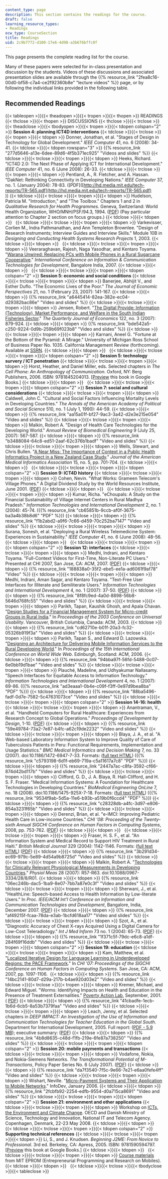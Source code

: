 ```yaml
---
content_type: page
description: This section contains the readings for the course.
draft: false
learning_resource_types:
- Readings
ocw_type: CourseSection
title: Readings
uid: 2c9b7772-d100-17e6-4d98-a3b676bffc0f
---
```

This page presents the complete reading list for the course.

Many of these papers were selected for in-class presentation and discussion by the students. Videos of these discussions and associated presentation slides are available through the {{% resource_link "2fea8c16-00d0-bf58-c7a4-ce2f92360b8e" "lecture videos" %}} page, or by following the individual links provided in the following table. 

## Recommended Readings

{{< tableopen >}}{{< theadopen >}}{{< tropen >}}{{< thopen >}}
READINGS
{{< thclose >}}{{< thopen >}}
DISCUSSIONS
{{< thclose >}}{{< trclose >}}{{< theadclose >}}{{< tbodyopen >}}{{< tropen >}}{{< tdopen colspan="2" >}}
**Session 4: planning ICT4D interventions**
{{< tdclose >}}{{< trclose >}}{{< tropen >}}{{< tdopen >}}
Donner, Jonathan, et al. "Stages of Design in Technology for Global Development." *IEEE Computer* 41, no. 6 (2008): 34-41.
{{< tdclose >}}{{< tdopen rowspan="3" >}}
{{% resource_link "277d5646-a13e-6dee-89d6-4f5b371ec925" "Videos and slides" %}}
{{< tdclose >}}{{< trclose >}}{{< tropen >}}{{< tdopen >}}
Heeks, Richard. "ICT4D 2.0: The Next Phase of Applying ICT for International Development." *IEEE Computer* 41, no. 6 (June 2008): 26-33.
{{< tdclose >}}{{< trclose >}}{{< tropen >}}{{< tdopen >}}
Pentland, A., R. Fletcher, and A. Hassan. "DakNet: Rethinking Connectivity in Developing Nations." *IEEE Computer* 37, no. 1. (January 2004): 78-83. (\[PDF\]([http://hd.media.mit.edu/tech-reports/TR-565.pdf](http://hd.media.mit.edu/tech-reports/TR-565.pdf)  
))
{{< tdclose >}}{{< trclose >}}{{< tropen >}}{{< tdopen >}}
Hudelson, Patricia M. "Introduction," and "The Toolbox." Chapters 1 and 2 in *Qualitative Research for Health Programmes*. Geneva, Switzerland: World Health Organization, WHO/MNH/PSF/94.3, 1994. ([PDF](http://whqlibdoc.who.int/hq/1994/WHO_MNH_PSF_94.3.pdf)) (Pay particular attention to Chapter 2 section on focus groups.)
{{< tdclose >}}{{< tdopen >}}
 
{{< tdclose >}}{{< trclose >}}{{< tropen >}}{{< tdopen >}}
Varkevisser, Corlien M., Indra Pathmanathan, and Ann Templeton Brownlee. "Design of Research Instruments; Interview Guides and Interview Skills." Module 10B in *Designing and Conducting Health Systems Research Projects* 1, 2003.
{{< tdclose >}}{{< tdopen >}}
 
{{< tdclose >}}{{< trclose >}}{{< tropen >}}{{< tdopen >}}
Veeraraghavan, Rajesh, Naga Yasodhar, and Kentaro Toyama. "[Warana Unwired: Replacing PCs with Mobile Phones in a Rural Sugarcane Cooperative](http://people.ischool.berkeley.edu/~rajesh/index_files/warana/warana.htm)." *International Conference on Information & Communication Technologies for Development*, Bangalore India, 2007.
{{< tdclose >}}{{< tdopen >}}
 
{{< tdclose >}}{{< trclose >}}{{< tropen >}}{{< tdopen colspan="2" >}}
**Session 5: economic and social conditions**
{{< tdclose >}}{{< trclose >}}{{< tropen >}}{{< tdopen >}}
Banerjee, Abhijit V., and Esther Duflo. "The Economic Lives of the Poor." *The Journal of Economic Perspectives* 21, no. 1 (February 23, 2007): 141-167.
{{< tdclose >}}{{< tdopen >}}
{{% resource_link "a6445414-82ea-382e-ec04-d29382bac86e" "Video and slides" %}}
{{< tdclose >}}{{< trclose >}}{{< tropen >}}{{< tdopen >}}
Jensen, Robert. "[The Digital Provide: Information (Technology), Market Performance, and Welfare in the South Indian Fisheries Sector](https://academic.oup.com/qje/article/122/3/879/1879540)." *The Quarterly Journal of Economics* 122, no. 3 (2007): 879-924.
{{< tdclose >}}{{< tdopen >}}
{{% resource_link "bde542a5-c250-9224-0d9b-259b69f023b8" "Video and slides" %}}
{{< tdclose >}}{{< trclose >}}{{< tropen >}}{{< tdopen >}}
Karnani, Aneel G. "Fortune at the Bottom of the Pyramid: A Mirage." University of Michigan Ross School of Business Paper No. 1035. California Management Review (forthcoming). Available at [SSRN](http://ssrn.com/abstract=914518).
{{< tdclose >}}{{< tdopen >}}
 
{{< tdclose >}}{{< trclose >}}{{< tropen >}}{{< tdopen colspan="2" >}}
**Session 5: technology survery / ICT penetration**
{{< tdclose >}}{{< trclose >}}{{< tropen >}}{{< tdopen >}}
Horst, Heather, and Daniel Miller, eds. Selected chapters in *The Cell Phone: An Anthropology of Communication*. Oxford, NY: Berg Publishers, 2006. ISBN: 9781845204013. \[[Preview](http://books.google.com/books?id=sgI7HiNT_y0C&pg=Pafrontcover) this book in Google Books.\]
{{< tdclose >}}{{< tdopen >}}
 
{{< tdclose >}}{{< trclose >}}{{< tropen >}}{{< tdopen colspan="2" >}}
**Session 7: social and cultural considerations**
{{< tdclose >}}{{< trclose >}}{{< tropen >}}{{< tdopen >}}
Caldwell, John C. "Cultural and Social Factors Influencing Mortality Levels in Developing Countries." *The Annals of the American Academy of Political and Social Science* 510, no. 1 (July 1, 1990): 44-59.
{{< tdclose >}}{{< tdopen >}}
{{% resource_link "aa15a01f-bf27-9ac3-3a42-d2e3e215e054" "Video and slides" %}}
{{< tdclose >}}{{< trclose >}}{{< tropen >}}{{< tdopen >}}
Malkin, Robert A. "Design of Health Care Technologies for the Developing World." *Annual Review of Biomedical Engineering* 9 (July 25, 2007): 567-587.
{{< tdclose >}}{{< tdopen >}}
{{% resource_link "b3488084-64c8-ed51-2aaf-62c376b1badf" "Video and slides" %}}
{{< tdclose >}}{{< trclose >}}{{< tropen >}}{{< tdopen >}}
Wells, Stewart, and Chris Bullen. "[A Near Miss: The Importance of Context in a Public Health Informatics Project in a New Zealand Case Study](http://www.pubmedcentral.nih.gov/articlerender.fcgi?artid=2528031)." *Journal of the American Medical Informatics Association* 15, no. 5, pp. 701-704.
{{< tdclose >}}{{< tdopen >}}
 
{{< tdclose >}}{{< trclose >}}{{< tropen >}}{{< tdopen colspan="2" >}}
**Session 9: ICT4D history**
{{< tdclose >}}{{< trclose >}}{{< tropen >}}{{< tdopen >}}
Cohen, Nevin. "What Works: Grameen Telecom's Village Phones." A Digital Dividend Study by the World Resources Institute, June 2001. ([PDF](http://pdf.wri.org/dd_grameen.pdf))
{{< tdclose >}}{{< tdopen >}}
 
{{< tdclose >}}{{< trclose >}}{{< tropen >}}{{< tdopen >}}
Kumar, Richa. "eChoupals: A Study on the Financial Sustainability of Village Internet Centers in Rural Madhya Pradesh." *Information Technologies and International Development* 2, no. 1 (2004): 45-74. ({{% resource_link "cb65851b-9ccb-af0f-3675-ba3a4b38b8d6" "PDF" %}})
{{< tdclose >}}{{< tdopen >}}
{{% resource_link "f1b2abd2-a9f6-7c66-d459-70c252ba7147" "Video and slides" %}}
{{< tdclose >}}{{< trclose >}}{{< tropen >}}{{< tdopen >}}
Surana, Sonesh, et al. "Deploying a Rural Wireless Telemedicine System: Experiences in Sustainability." *IEEE Computer* 41, no. 6 (June 2008): 48-56.
{{< tdclose >}}{{< tdopen >}}
 
{{< tdclose >}}{{< trclose >}}{{< tropen >}}{{< tdopen colspan="2" >}}
**Session 12: interfaces**
{{< tdclose >}}{{< trclose >}}{{< tropen >}}{{< tdopen >}}
Medhi, Indrani, and Kentaro Toyama. "Full-Context Videos for First-Time, Non-Literate PC Users." Presented at CHI 2007, San Jose, CA: ACM, 2007. ([PDF)](https://www.microsoft.com/en-us/research/wp-content/uploads/2016/02/ictd2007_medhi_toyama.pdf)
{{< tdclose >}}{{< tdopen >}}
{{% resource_link "188838a0-35f2-ebe5-ee1a-ad6061f9af78" "Video" %}}
{{< tdclose >}}{{< trclose >}}{{< tropen >}}{{< tdopen >}}
Medhi, Indrani, Aman Sagar, and Kentaro Toyama. "Text-Free User Interfaces for Illiterate and Semiliterate Users." *Information Technologies and International Development* 4, no. 1 (2007): 37-50. ([PDF](https://www.microsoft.com/en-us/research/wp-content/uploads/2016/02/medhi_ictd2006.pdf))
{{< tdclose >}}{{< tdopen >}}
{{% resource_link "8f8fc9ed-4a0d-8898-56b8-5646d768fc55" "Video and slides" %}}
{{< tdclose >}}{{< trclose >}}{{< tropen >}}{{< tdopen >}}
Parikh, Tapan, Kaushik Ghosh, and Apala Chavan. "[Design Studies for a Financial Management System for Micro-credit Groups in Rural India](http://portal.acm.org/citation.cfm?id=957205.957209)." In *Proceedings of the 2003 Conference on Universal Usability*. Vancouver, British Columbia, Canada: ACM, 2003.
{{< tdclose >}}{{< tdopen >}}
{{% resource_link "cd62710e-b01f-20a3-fc32-05326b919f3a" "Video and slides" %}}
{{< tdclose >}}{{< trclose >}}{{< tropen >}}{{< tdopen >}}
Parikh, Tapan S., and Edward D. Lazowska. "[Designing an Architecture for Delivering Mobile Information Services to the Rural Developing World](http://tap2k.org/papers/www2006-parikh.pdf)." In *Proceedings of the 15th International Conference on World Wide Web*. Edinburgh, Scotland: ACM, 2006.
{{< tdclose >}}{{< tdopen >}}
{{% resource_link "94bba97f-56fd-5488-0c07-6e0bb19d1bae" "Video and slides" %}}
{{< tdclose >}}{{< trclose >}}{{< tropen >}}{{< tdopen >}}
Plauché, Madeline, and Udhyakumar Nallasamy. "Speech Interfaces for Equitable Access to Information Technology." *Information Technologies and International Development* 4, no. 1 (2007): 69-86. ({{% resource_link "ad3eaaa1-0b4e-c09f-f3ff-0e97d9bea8ba" "PDF" %}})
{{< tdclose >}}{{< tdopen >}}
{{% resource_link "88ba5496-fadf-0d7e-7582-5c47631073ce" "Video and slides" %}}
{{< tdclose >}}{{< trclose >}}{{< tropen >}}{{< tdopen colspan="2" >}}
**Session 14-16: health**
{{< tdclose >}}{{< trclose >}}{{< tropen >}}{{< tdopen >}}
Anantraman, V., et al. "Handheld Computers for Rural Healthcare: Experiences from Research Concept to Global Operations." *Proceedings of Development by Design*, 1-10. ([PDF](http://kaash.sourceforge.net/doc/dyd02.pdf))
{{< tdclose >}}{{< tdopen >}}
{{% resource_link "59e49784-73a2-7e87-b4fc-a62c19de2232" "Video and slides" %}}
{{< tdclose >}}{{< trclose >}}{{< tropen >}}{{< tdopen >}}
Blaya, J. A., et al. "A Web-based Laboratory Information System to Improve Quality of Care of Tuberculosis Patients in Peru: Functional Requirements, Implementation and Usage Statistics." *BMC Medical Informatics and Decision Making* 7, no. 33 (2007). doi:10.1186/1472-6947-7-33. Formats: ([full text HTML](http://www.biomedcentral.com/1472-6947/7/33)) ({{% resource_link "c5793198-6d1f-eb69-719a-c5a11617a7c8" "PDF" %}})
{{< tdclose >}}{{< tdopen >}}
{{% resource_link "2447a7ac-c8fa-3592-cf66-874d42bd117b" "Video and slides" %}}
{{< tdclose >}}{{< trclose >}}{{< tropen >}}{{< tdopen >}}
Clifford, G. D., J. A. Blaya, R. Hall-Clifford, and H. S. F. Fraser. "Medical Information Systems: A Foundation for Healthcare Technologies in Developing Countries." *BioMedical Engineering OnLine* 7, no. 18 (2008). doi:10.1186/1475-925X-7-18. Formats: ([full text HTML](http://www.biomedical-engineering-online.com/content/7/1/18)) ({{% resource_link "9534f9ab-5d5a-11e6-b93b-a519b0f6ccd4" "PDF" %}})
{{< tdclose >}}{{< tdopen >}}
{{% resource_link "c28328db-a4fc-3d97-e806-854a3231f65b" "Video and slides" %}}
{{< tdclose >}}{{< trclose >}}{{< tropen >}}{{< tdopen >}}
Derenzi, Brian, et al. "e-IMCI: Improving Pediatric Health Care in Low-income Countries." *CHI '08: Proceeding of the Twenty-sixth Annual SIGCHI Conference on Human Factors in Computing Systems*, 2008, pp. 753-762. ([PDF](https://courses.cs.washington.edu/courses/cse477/07au/papers/eIMCI.pdf))
{{< tdclose >}}{{< tdopen >}}
 
{{< tdclose >}}{{< trclose >}}{{< tropen >}}{{< tdopen >}}
Fraser, H. S. F., et al. "An Information System and Medical Record to Support HIV Treatment in Rural Haiti." *British Medical Journal* 329 (2004): 1142-1146. Formats: ([full text HTML](http://bmj.bmjjournals.com/cgi/content/full/bmj;329/7475/1142)) ([PDF](http://medg.csail.mit.edu/people/hamish/hiv-emr-bmj.pdf))
{{< tdclose >}}{{< tdopen >}}
{{% resource_link "3b291d34-ec69-979c-5e89-4d54a9b8725d" "Video and slides" %}}
{{< tdclose >}}{{< trclose >}}{{< tropen >}}{{< tdopen >}}
Malkin, Robert A. "[Technologies for Clinically Relevant Physiological Measurements in Developing Countries](https://iopscience.iop.org/article/10.1088/0967-3334/28/8/R01)." *Physiol Meas* 28 (2007): R57-R63. doi:10.1088/0967-3334/28/8/R01.
{{< tdclose >}}{{< tdopen >}}
{{% resource_link "06ec246b-dac5-1ba9-8e07-7bb7a87e0c3f" "Video and slides" %}}
{{< tdclose >}}{{< trclose >}}{{< tropen >}}{{< tdopen >}}
Sherwani, J., et al. "HealthLine: Speech-based Access to Health Information by Low-literate Users." In *Proc. IEEE/ACM Int'l Conference on Information and Communication Technologies and Development*, Bangalore, India, December 2007. ([PDF](http://www.cs.cmu.edu/~jsherwan/pubs/ictd07.pdf))
{{< tdclose >}}{{< tdopen >}}
{{% resource_link "af49215f-fcaa-78da-e3ab-1bcfd618aa17" "Video and slides" %}}
{{< tdclose >}}{{< trclose >}}{{< tropen >}}{{< tdopen >}}
Szot, A., et al. "Diagnostic Accuracy of Chest X-rays Acquired Using a Digital Camera for Low-Cost Teleradiology." *Int J Med Inform* 73 no. 1 (2004): 65-73. ([PDF](http://medg.lcs.mit.edu/people/hamish/IJMedInform-CXR.pdf))
{{< tdclose >}}{{< tdopen >}}
{{% resource_link "1f371c5f-79dc-e6c8-a1df-284f69f16ddb" "Video and slides" %}}
{{< tdclose >}}{{< trclose >}}{{< tropen >}}{{< tdopen colspan="2" >}}
**Session 19: education**
{{< tdclose >}}{{< trclose >}}{{< tropen >}}{{< tdopen >}}
Kam, Matthew, et al. "[Localized Iterative Design for Language Learning in Underdeveloped Regions: the PACE Framework](https://doi.org/10.1145/1240624.1240791)." In *CHI '07: Proceedings of the SIGCHI Conference on Human Factors in Computing Systems*. San Jose, CA: ACM, 2007, pp. 1097-1106. 
{{< tdclose >}}{{< tdopen >}}
{{% resource_link "14bc2141-80d7-d29a-217b-b4ae920d03e2" "Video and slides" %}}
{{< tdclose >}}{{< trclose >}}{{< tropen >}}{{< tdopen >}}
Kremer, Michael, and Edward Miguel. "Worms: Identifying Impacts on Health and Education in the Presence of Treatment Externalities." [Poverty Action Lab](http://www.povertyactionlab.com/), September, 2001. ( [PDF](http://dss.ucsd.edu/~dlake/courses/PS204A/documents/MiguelandKremer.pdf))
{{< tdclose >}}{{< tdopen >}}
{{% resource_link "41cbadfe-1ecb-1b6d-6cb5-8a53b7379faa" "Video and slides" %}}
{{< tdclose >}}{{< trclose >}}{{< tropen >}}{{< tdopen >}}
Leach, Jenny, et al. Selected chapters in *DEEP IMPACT: An Investigation of the Use of Information and Communication Technologies for Teacher Education in the Global South*. Department for International Development, 2005. Full report: ([PDF - 5.9 MB](http://oro.open.ac.uk/17802/)); executive summary: ([PDF](http://oro.open.ac.uk/17802/))
{{< tdclose >}}{{< tdopen >}}
{{% resource_link "4b8d8635-c48d-f1fb-219e-6fe87a738250" "Video and slides" %}}
{{< tdclose >}}{{< trclose >}}{{< tropen >}}{{< tdopen colspan="2" >}}
**Session 20: mobile payments and transactions**
{{< tdclose >}}{{< trclose >}}{{< tropen >}}{{< tdopen >}}
Vodafone, Nokia, and Nokia-Siemens Networks. *The Transformational Potential of M-Transactions*, Policy Paper Series No. 6 (July 2007). ([PDF](https://www.findevgateway.org/paper/2007/07/transformational-potential-m-transactions))
{{< tdclose >}}{{< tdopen >}}
{{% resource_link "da7f3540-7f5c-9e66-7e21-e6aa0fefe4ff" "Video and slides" %}}
{{< tdclose >}}{{< trclose >}}{{< tropen >}}{{< tdopen >}}
Wishart, Neville. "[Micro-Payment Systems and Their Application to Mobile Networks](http://www.infodev.org/en/Publication.43.html)." InfoDev, January 2006.
{{< tdclose >}}{{< tdopen >}}
{{% resource_link "2fcbfb92-2254-edfb-9554-d0a715ca8691" "Video and slides" %}}
{{< tdclose >}}{{< trclose >}}{{< tropen >}}{{< tdopen colspan="2" >}}
**Session 21: environment and other applications**
{{< tdclose >}}{{< trclose >}}{{< tropen >}}{{< tdopen >}}
Workshop on [ICTs, the Environment and Climate Change](http://www.oecd.org/document/15/0,3343,en_2649_34223_40472783_1_1_1_1,00.html). OECD and Danish Ministry of Science, Technology and Innovation, National IT and Telecom Agency. Copenhagen, Denmark, 22-23 May 2008.
{{< tdclose >}}{{< tdopen >}}
 
{{< tdclose >}}{{< trclose >}}{{< tropen >}}{{< tdopen colspan="2" >}}
**Supporting technical references**
{{< tdclose >}}{{< trclose >}}{{< tropen >}}{{< tdopen >}}
Li, S., and J. Knudsen. *Beginning J2ME: From Novice to Professional*. 3rd ed. Berkeley, CA: Apress, 2005. ISBN: 9781590594797. \[[Preview](http://books.google.com/books?id=chepSC2iAB8C&pg=PAfrontcover) this book at Google Books.\]
{{< tdclose >}}{{< tdopen >}}
 
{{< tdclose >}}{{< trclose >}}{{< tropen >}}{{< tdopen >}}
[Course materials](http://eprom.mit.edu/education.html) from MIT EPROM (Entrepreneurial Programming and Research on Mobiles).
{{< tdclose >}}{{< tdopen >}}
 
{{< tdclose >}}{{< trclose >}}{{< tbodyclose >}}{{< tableclose >}}